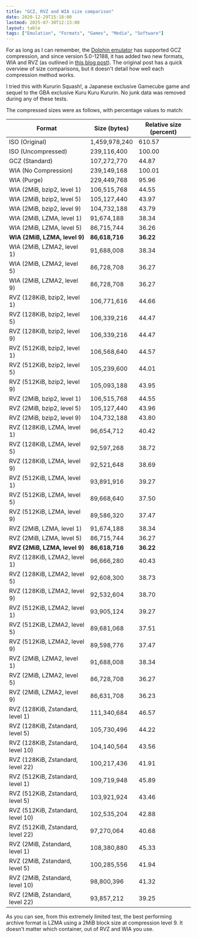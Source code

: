 ```yaml
---
title: "GCZ, RVZ and WIA size comparison"
date: 2020-12-29T15:18:00
lastmod: 2025-07-30T12:13:00
layout: table
tags: ["Emulation", "Formats", "Games", "Media", "Software"]
---
```


For as long as I can remember, the [Dolphin emulator](https://dolphin-emu.org/) has supported GCZ compression, and since version 5.0-12188, it has added two new formats, WIA and RVZ (as outlined in [this blog post](https://dolphin-emu.org/blog/2020/07/05/dolphin-progress-report-may-and-june-2020/)). The original post has a quick overview of size comparisons, but it doesn't detail how well each compression method works.

I tried this with Kururin Squash!, a Japanese exclusive Gamecube game and sequel to the GBA exclusive Kuru Kuru Kururin. No junk data was removed during any of these tests.

The compressed sizes were as follows, with percentage values to match:

<table id="sortable-table">
  <thead><tr>
    <th>Format</th><th>Size (bytes)</th><th>Relative size (percent)</th>
  </tr></thead>
  <tbody>
	  <tr><td>ISO (Original)</td><td>1,459,978,240</td><td>610.57</td></tr>
	  <tr><td>ISO (Uncompressed)</td><td>239,116,400</td><td>100.00</td></tr>
	  <tr><td>GCZ (Standard)</td><td>107,272,770</td><td>44.87</td></tr>
	  <tr><td>WIA (No Compression)</td><td>239,149,168</td><td>100.01</td></tr>
	  <tr><td>WIA (Purge)</td><td>229,449,768</td><td>95.96</td></tr>
	  <tr><td>WIA (2MiB, bzip2, level 1)</td><td>106,515,768</td><td>44.55</td></tr>
	  <tr><td>WIA (2MiB, bzip2, level 5)</td><td>105,127,440</td><td>43.97</td></tr>
	  <tr><td>WIA (2MiB, bzip2, level 9)</td><td>104,732,188</td><td>43.79</td></tr>
	  <tr><td>WIA (2MiB, LZMA, level 1)</td><td>91,674,188</td><td>38.34</td></tr>
	  <tr><td>WIA (2MiB, LZMA, level 5)</td><td>86,715,744</td><td>36.26</td></tr>
	  <tr><td><b>WIA (2MiB, LZMA, level 9)</b></td><td><b>86,618,716</b></td><td><b>36.22</b></td></tr>
	  <tr><td>WIA (2MiB, LZMA2, level 1)</td><td>91,688,008</td><td>38.34</td></tr>
	  <tr><td>WIA (2MiB, LZMA2, level 5)</td><td>86,728,708</td><td>36.27</td></tr>
	  <tr><td>WIA (2MiB, LZMA2, level 9)</td><td>86,728,708</td><td>36.27</td></tr>
	  <tr><td>RVZ (128KiB, bzip2, level 1)</td><td>106,771,616</td><td>44.66</td></tr>
	  <tr><td>RVZ (128KiB, bzip2, level 5)</td><td>106,339,216</td><td>44.47</td></tr>
	  <tr><td>RVZ (128KiB, bzip2, level 9)</td><td>106,339,216</td><td>44.47</td></tr>
	  <tr><td>RVZ (512KiB, bzip2, level 1)</td><td>106,568,640</td><td>44.57</td></tr>
	  <tr><td>RVZ (512KiB, bzip2, level 5)</td><td>105,239,600</td><td>44.01</td></tr>
	  <tr><td>RVZ (512KiB, bzip2, level 9)</td><td>105,093,188</td><td>43.95</td></tr>
	  <tr><td>RVZ (2MiB, bzip2, level 1)</td><td>106,515,768</td><td>44.55</td></tr>
	  <tr><td>RVZ (2MiB, bzip2, level 5)</td><td>105,127,440</td><td>43.96</td></tr>
	  <tr><td>RVZ (2MiB, bzip2, level 9)</td><td>104,732,188</td><td>43.80</td></tr>
	  <tr><td>RVZ (128KiB, LZMA, level 1)</td><td>96,654,712</td><td>40.42</td></tr>
	  <tr><td>RVZ (128KiB, LZMA, level 5)</td><td>92,597,268</td><td>38.72</td></tr>
	  <tr><td>RVZ (128KiB, LZMA, level 9)</td><td>92,521,648</td><td>38.69</td></tr>
	  <tr><td>RVZ (512KiB, LZMA, level 1)</td><td>93,891,916</td><td>39.27</td></tr>
	  <tr><td>RVZ (512KiB, LZMA, level 5)</td><td>89,668,640</td><td>37.50</td></tr>
	  <tr><td>RVZ (512KiB, LZMA, level 9)</td><td>89,586,320</td><td>37.47</td></tr>
	  <tr><td>RVZ (2MiB, LZMA, level 1)</td><td>91,674,188</td><td>38.34</td></tr>
	  <tr><td>RVZ (2MiB, LZMA, level 5)</td><td>86,715,744</td><td>36.27</td></tr>
	  <tr><td><b>RVZ (2MiB, LZMA, level 9)</b></td><td><b>86,618,716</b></td><td><b>36.22</b></td></tr>
	  <tr><td>RVZ (128KiB, LZMA2, level 1)</td><td>96,666,280</td><td>40.43</td></tr>
	  <tr><td>RVZ (128KiB, LZMA2, level 5)</td><td>92,608,300</td><td>38.73</td></tr>
	  <tr><td>RVZ (128KiB, LZMA2, level 9)</td><td>92,532,604</td><td>38.70</td></tr>
	  <tr><td>RVZ (512KiB, LZMA2, level 1)</td><td>93,905,124</td><td>39.27</td></tr>
	  <tr><td>RVZ (512KiB, LZMA2, level 5)</td><td>89,681,068</td><td>37.51</td></tr>
	  <tr><td>RVZ (512KiB, LZMA2, level 9)</td><td>89,598,776</td><td>37.47</td></tr>
	  <tr><td>RVZ (2MiB, LZMA2, level 1)</td><td>91,688,008</td><td>38.34</td></tr>
	  <tr><td>RVZ (2MiB, LZMA2, level 5)</td><td>86,728,708</td><td>36.27</td></tr>
	  <tr><td>RVZ (2MiB, LZMA2, level 9)</td><td>86,631,708</td><td>36.23</td></tr>
	  <tr><td>RVZ (128KiB, Zstandard, level 1)</td><td>111,340,684</td><td>46.57</td></tr>
	  <tr><td>RVZ (128KiB, Zstandard, level 5)</td><td>105,730,496</td><td>44.22</td></tr>
	  <tr><td>RVZ (128KiB, Zstandard, level 10)</td><td>104,140,564</td><td>43.56</td></tr>
	  <tr><td>RVZ (128KiB, Zstandard, level 22)</td><td>100,217,436</td><td>41.91</td></tr>
	  <tr><td>RVZ (512KiB, Zstandard, level 1)</td><td>109,719,948</td><td>45.89</td></tr>
	  <tr><td>RVZ (512KiB, Zstandard, level 5)</td><td>103,921,924</td><td>43.46</td></tr>
	  <tr><td>RVZ (512KiB, Zstandard, level 10)</td><td>102,535,204</td><td>42.88</td></tr>
	  <tr><td>RVZ (512KiB, Zstandard, level 22)</td><td>97,270,064</td><td>40.68</td></tr>
	  <tr><td>RVZ (2MiB, Zstandard, level 1)</td><td>108,380,880</td><td>45.33</td></tr>
	  <tr><td>RVZ (2MiB, Zstandard, level 5)</td><td>100,285,556</td><td>41.94</td></tr>
	  <tr><td>RVZ (2MiB, Zstandard, level 10)</td><td>98,800,396</td><td>41.32</td></tr>
	  <tr><td>RVZ (2MiB, Zstandard, level 22)</td><td>93,857,212</td><td>39.25</td></tr>
</tbody>
</table>

As you can see, from this extremely limited test, the best performing archive format is LZMA using a 2MiB block size at compression level 9. It doesn't matter which container, out of RVZ and WIA you use.
